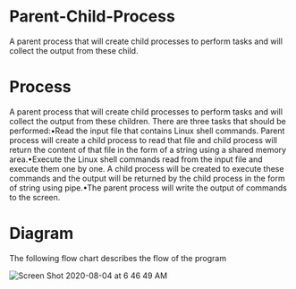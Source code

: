 # Parent-Child-Process
 A parent process that will create child processes to perform tasks and will collect the output from these child.

# Process
A parent process that will create child processes to perform tasks and will collect the output from these children. There are three tasks that should be performed:•Read the input file that contains Linux shell commands. Parent process will create a child process to read that file and child process will return the content of that file in the form of a string using a shared memory area.•Execute the Linux shell commands read from the input file and execute them one by one. A child process will be created to execute these commands and the output will be returned by the child process in the form of string using pipe.•The parent process will write the output of commands to the screen.


# Diagram
The following flow chart describes the flow of the program


![Screen Shot 2020-08-04 at 6 46 49 AM](https://user-images.githubusercontent.com/68686454/89285448-603a0700-d61e-11ea-9fb8-9b6d8209a632.png)
